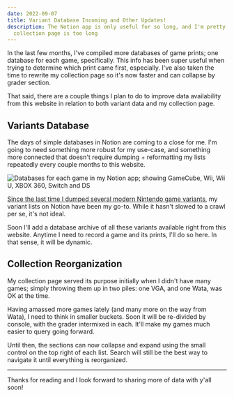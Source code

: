 ```yaml
---
date: 2022-09-07
title: Variant Database Incoming and Other Updates!
description: The Notion app is only useful for so long, and I'm pretty sure the
  collection page is too long
---
```

In the last few months, I've compiled more databases of game prints; one database for each game, specifically. This info has been super useful when trying to determine which print came first, especially. I've also taken the time to rewrite my collection page so it's now faster and can collapse by grader section.

That said, there are a couple things I plan to do to improve data availability from this website  in relation to both variant data and my collection page.

## Variants Database

The days of simple databases in Notion are coming to a close for me. I'm going to need something more robust for my use-case, and something more connected that doesn't require dumping + reformatting my lists repeatedly every couple months to this website.

![Databases for each game in my Notion app; showing GameCube, Wii, Wii U, XBOX 360, Switch and DS](/uploads/screen-shot-2022-09-07-at-2.34.41-pm.png)

[Since the last time I dumped several modern Nintendo game variants](https://www.afew.games/essays/a-random-ntsc-u-c-modern-nintendo-game-variant-list), my variant lists on Notion have been my go-to. While it hasn't slowed to a crawl per se, it's not ideal.  

Soon I'll add a database archive of all these variants available right from this website. Anytime I need to record a game and its prints, I'll do so here. In that sense, it will be dynamic.

## Collection Reorganization

My collection page served its purpose initially when I didn't have many games; simply throwing them up in two piles: one VGA, and one Wata, was OK at the time.

Having amassed more games lately (and many more on the way from Wata), I need to think in smaller buckets. Soon it will be re-divided by console, with the grader intermixed in each. It'll make my games much easier to query going forward.

Until then, the sections can now collapse and expand using the small control on the top right of each list. Search will still be the best way to navigate it until everything is reorganized.

---

Thanks for reading and I look forward to sharing more of data with y'all soon!